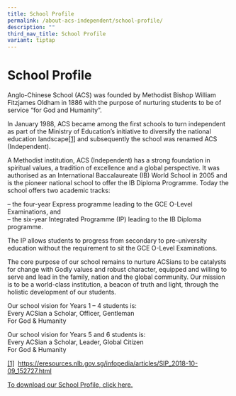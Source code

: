 ```yaml
---
title: School Profile
permalink: /about-acs-independent/school-profile/
description: ""
third_nav_title: School Profile
variant: tiptap
---
```

<h1>School Profile</h1>
<p>Anglo-Chinese School (ACS) was founded by Methodist Bishop William Fitzjames
Oldham in 1886 with the purpose of nurturing&nbsp;students to be of service
“for God and Humanity”.</p>
<p>In January 1988, ACS became among the first schools to turn independent
as part of the Ministry of Education’s initiative to diversify the national
education landscape<a href="https://www.acsindep.moe.edu.sg/about-acs-independent/school-profile/#_ftn1" rel="noopener noreferrer nofollow" target="_blank">[1]</a>&nbsp;and
subsequently the school was renamed ACS (Independent).</p>
<p>A Methodist institution, ACS (Independent) has a strong foundation in
spiritual values, a tradition of excellence and a global perspective. It
was authorised as an International Baccalaureate (IB) World School in 2005
and is the pioneer national school to offer the IB Diploma Programme. Today
the school offers two academic tracks:</p>
<p>– the four-year Express programme leading to the GCE O-Level Examinations,
and
<br>– the six-year Integrated Programme (IP) leading to the IB Diploma programme.</p>
<p>The IP allows students to progress from secondary to pre-university education
without the requirement to sit the GCE O-Level Examinations.</p>
<p>The core purpose of our school remains to nurture ACSians to be catalysts
for change with Godly values and robust character, equipped and willing
to serve and lead in the family, nation and the global community. Our mission
is to be a world-class institution, a beacon of truth and light, through
the holistic development of our students.</p>
<p>Our school vision for Years 1 – 4 students is:
<br>Every ACSian a Scholar, Officer, Gentleman
<br>For God &amp; Humanity</p>
<p>Our school vision for Years 5 and 6 students is:
<br>Every ACSian a Scholar, Leader, Global Citizen
<br>For God &amp; Humanity</p>
<p><a href="https://www.acsindep.moe.edu.sg/about-acs-independent/school-profile/#_ftnref1" rel="noopener noreferrer nofollow" target="_blank">[1]</a>&nbsp;
<a href="https://eresources.nlb.gov.sg/infopedia/articles/SIP_2018-10-09_152727.html" rel="noopener noreferrer nofollow" target="_blank">https://eresources.nlb.gov.sg/infopedia/articles/SIP_2018-10-09_152727.html</a>
</p>
<p><a href="/files/About ACS(I)/School Profile/2024_school_profile_final_11_sept.pdf" rel="noopener nofollow" target="_blank">To download our School Profile, click here.</a>
</p>
<p></p>